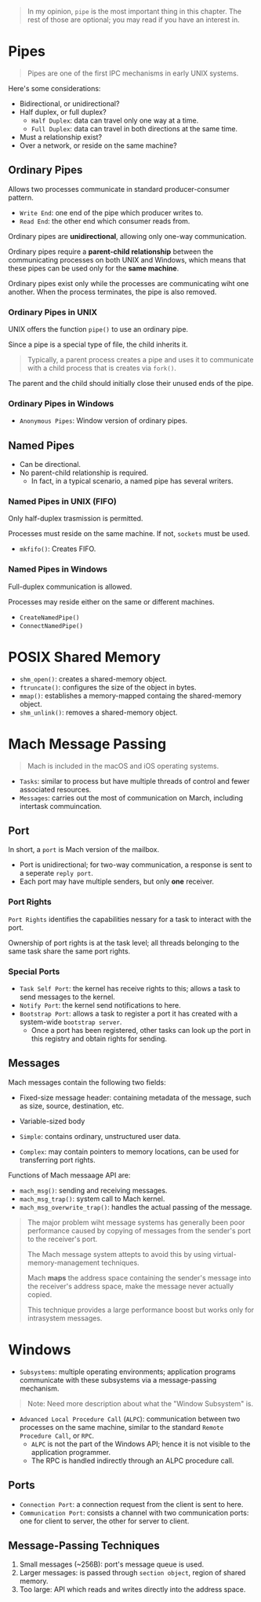 > In my opinion, `pipe` is the most important thing in this chapter. The rest of those are optional; you may read if you have an interest in.

# Pipes

> Pipes are one of the first IPC mechanisms in early UNIX systems.

Here's some considerations:
- Bidirectional, or unidirectional?
- Half duplex, or full duplex?
  - `Half Duplex`: data can travel only one way at a time.
  - `Full Duplex`: data can travel in both directions at the same time.
- Must a relationship exist?
- Over a network, or reside on the same machine?

## Ordinary Pipes

Allows two processes communicate in standard producer-consumer pattern.

- `Write End`: one end of the pipe which producer writes to.
- `Read End`: the other end which consumer reads from.

Ordinary pipes are **unidirectional**, allowing only one-way communication.

Ordinary pipes require a **parent-child relationship** between the communicating processes on both UNIX and Windows, which means that these pipes can be used only for the **same machine**.

Ordinary pipes exist only while the processes are communicating wiht one another. When the process terminates, the pipe is also removed.

### Ordinary Pipes in UNIX

UNIX offers the function `pipe()` to use an ordinary pipe.

Since a pipe is a special type of file, the child inherits it.

> Typically, a parent process creates a pipe and uses it to communicate with a child process that is creates via `fork()`.

The parent and the child should initially close their unused ends of the pipe.

### Ordinary Pipes in Windows

- `Anonymous Pipes`: Window version of ordinary pipes.

## Named Pipes

- Can be directional.
- No parent-child relationship is required.
  - In fact, in a typical scenario, a named pipe has several writers.

### Named Pipes in UNIX (FIFO)

Only half-duplex trasmission is permitted.

Processes must reside on the same machine. If not, `sockets` must be used.

- `mkfifo()`: Creates FIFO.

### Named Pipes in Windows

Full-duplex communication is allowed.

Processes may reside either on the same or different machines.

- `CreateNamedPipe()`
- `ConnectNamedPipe()`

# POSIX Shared Memory

- `shm_open()`: creates a shared-memory object.
- `ftruncate()`: configures the size of the object in bytes.
- `mmap()`: establishes a memory-mapped containg the shared-memory object.
- `shm_unlink()`: removes a shared-memory object.

# Mach Message Passing

> Mach is included in the macOS and iOS operating systems.

- `Tasks`: similar to process but have multiple threads of control and fewer associated resources.
- `Messages`: carries out the most of communication on March, including intertask commuincation.

## Port

In short, a `port` is Mach version of the mailbox.

- Port is unidirectional; for two-way communication, a response is sent to a seperate `reply port`.
- Each port may have multiple senders, but only **one** receiver.

### Port Rights

`Port Rights` identifies the capabilities nessary for a task to interact with the port.

Ownership of port rights is at the task level; all threads belonging to the same task share the same port rights.

### Special Ports

- `Task Self Port`: the kernel has receive rights to this; allows a task to send messages to the kernel.
- `Notify Port`: the kernel send notifications to here.
- `Bootstrap Port`: allows a task to register a port it has created with a system-wide `bootstrap server`.
  -  Once a port has been registered, other tasks can look up the port in this registry and obtain rights for sending.

## Messages

Mach messages contain the following two fields:
- Fixed-size message header: containing metadata of the message, such as size, source, destination, etc.
- Variable-sized body

- `Simple`: contains ordinary, unstructured user data.
- `Complex`: may contain pointers to memory locations, can be used for transferring port rights.

Functions of Mach messaage API are:
- `mach_msg()`: sending and receiving messages.
- `mach_msg_trap()`: system call to Mach kernel.
- `mach_msg_overwrite_trap()`: handles the actual passing of the message.

> The major problem wiht message systems has generally been poor performance caused by copying of messages from the sender's port to the receiver's port.
>
> The Mach message system attepts to avoid this by using virtual-memory-management techniques.
>
> Mach **maps** the address space containing the sender's message into the receiver's address space, make the message never actually copied.
>
> This technique provides a large performance boost but works only for intrasystem messages.

# Windows

- `Subsystems`: multiple operating environments; application programs communicate with these subsystems via a message-passing mechanism.
> Note: Need more description about what the "Window Subsystem" is.
- `Advanced Local Procedure Call` (`ALPC`): communication between two processes on the same machine, similar to the standard `Remote Procedure Call`, or `RPC`.
  - `ALPC` is not the part of the Windows API; hence it is not visible to the application programmer.
  - The RPC is handled indirectly through an ALPC procedure call.

## Ports

- `Connection Port`: a connection request from the client is sent to here.
- `Communication Port`: consists a channel with two communication ports: one for client to server, the other for server to client.

## Message-Passing Techniques

1. Small messages (~256B): port's message queue is used.
2. Larger messages: is passed through `section object`, region of shared memory.
3. Too large: API which reads and writes directly into the address space.